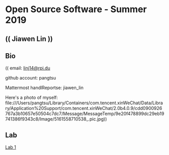 # Open Source Software - Summer 2019
## (( Jiawen Lin ))

## Bio
(( email: linj14@rpi.du

github account: pangtsu

Mattermost handlReportse: jiawen_lin

Here's a photo of myself: 
file:///Users/pangtsu/Library/Containers/com.tencent.xinWeChat/Data/Library/Application%20Support/com.tencent.xinWeChat/2.0b4.0.9/cdd0900926767a3b10657e50504c7dc7/Message/MessageTemp/9e20f478899dc29eb19741386f9343c8/Image/5161558710538_.pic.jpg))

## Lab 
[Lab 1](labs/lab-01/report.md)
